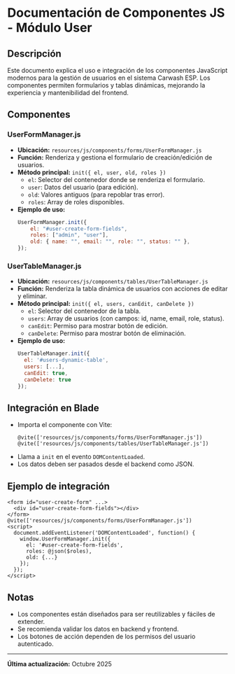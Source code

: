 # Documentación de Componentes JS - Módulo User

## Descripción

Este documento explica el uso e integración de los componentes JavaScript modernos para la gestión de usuarios en el sistema Carwash ESP. Los componentes permiten formularios y tablas dinámicas, mejorando la experiencia y mantenibilidad del frontend.

## Componentes

### UserFormManager.js

-   **Ubicación:** `resources/js/components/forms/UserFormManager.js`
-   **Función:** Renderiza y gestiona el formulario de creación/edición de usuarios.
-   **Método principal:** `init({ el, user, old, roles })`
    -   `el`: Selector del contenedor donde se renderiza el formulario.
    -   `user`: Datos del usuario (para edición).
    -   `old`: Valores antiguos (para repoblar tras error).
    -   `roles`: Array de roles disponibles.
-   **Ejemplo de uso:**
    ```js
    UserFormManager.init({
        el: "#user-create-form-fields",
        roles: ["admin", "user"],
        old: { name: "", email: "", role: "", status: "" },
    });
    ```

### UserTableManager.js

-   **Ubicación:** `resources/js/components/tables/UserTableManager.js`
-   **Función:** Renderiza la tabla dinámica de usuarios con acciones de editar y eliminar.
-   **Método principal:** `init({ el, users, canEdit, canDelete })`
    -   `el`: Selector del contenedor de la tabla.
    -   `users`: Array de usuarios (con campos: id, name, email, role, status).
    -   `canEdit`: Permiso para mostrar botón de edición.
    -   `canDelete`: Permiso para mostrar botón de eliminación.
-   **Ejemplo de uso:**
    ```js
    UserTableManager.init({
      el: '#users-dynamic-table',
      users: [...],
      canEdit: true,
      canDelete: true
    });
    ```

## Integración en Blade

-   Importa el componente con Vite:
    ```blade
    @vite(['resources/js/components/forms/UserFormManager.js'])
    @vite(['resources/js/components/tables/UserTableManager.js'])
    ```
-   Llama a `init` en el evento `DOMContentLoaded`.
-   Los datos deben ser pasados desde el backend como JSON.

## Ejemplo de integración

```blade
<form id="user-create-form" ...>
  <div id="user-create-form-fields"></div>
</form>
@vite(['resources/js/components/forms/UserFormManager.js'])
<script>
  document.addEventListener('DOMContentLoaded', function() {
    window.UserFormManager.init({
      el: '#user-create-form-fields',
      roles: @json($roles),
      old: {...}
    });
  });
</script>
```

## Notas

-   Los componentes están diseñados para ser reutilizables y fáciles de extender.
-   Se recomienda validar los datos en backend y frontend.
-   Los botones de acción dependen de los permisos del usuario autenticado.

---

**Última actualización:** Octubre 2025
